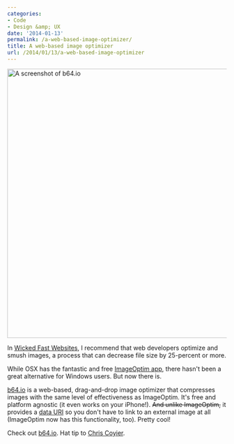 ```yaml
---
categories:
- Code
- Design &amp; UX
date: '2014-01-13'
permalink: /a-web-based-image-optimizer/
title: A web-based image optimizer
url: /2014/01/13/a-web-based-image-optimizer
---
```


<img src="https://gomakethings.com/wp-content/uploads/2014/01/b64.jpg" alt="A screenshot of b64.io" width="790" height="617" class="alignnone size-full wp-image-5183" />

In <a href="https://gomakethings.com/wicked-fast-websites/">Wicked Fast Websites</a>, I recommend that web developers optimize and smush images, a process that can decrease file size by 25-percent or more.

While OSX has the fantastic and free <a href="http://imageoptim.com/">ImageOptim app</a>, there hasn't been a great alternative for Windows users. But now there is.

<a href="http://b64.io/">b64.io</a> is a web-based, drag-and-drop image optimizer that compresses images with the same level of effectiveness as ImageOptim. It's free and platform agnostic (it even works on your iPhone!). <del>And unlike ImageOptim,</del> it provides a <a href="http://css-tricks.com/data-uris/">data URI</a> so you don't have to link to an external image at all (ImageOptim now has this functionality, too). Pretty cool!

Check out <a href="http://b64.io/">b64.io</a>. Hat tip to <a href="https://twitter.com/chriscoyier/status/422806037163298816">Chris Coyier</a>.